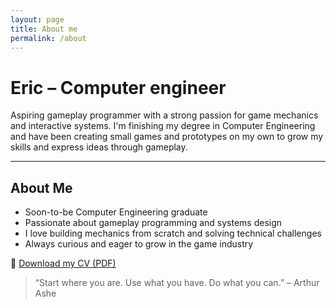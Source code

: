 ```yaml
---
layout: page
title: About me
permalink: /about
---
```


# Eric – Computer engineer

Aspiring gameplay programmer with a strong passion for game mechanics and interactive systems. I'm finishing my degree in Computer Engineering and have been creating small games and prototypes on my own to grow my skills and express ideas through gameplay.

---

##  About Me

-  Soon-to-be Computer Engineering graduate
-  Passionate about gameplay programming and systems design
-  I love building mechanics from scratch and solving technical challenges
-  Always curious and eager to grow in the game industry


📄 [Download my CV (PDF)](/assets/files/CV_Eric_Munoz.pdf)


> “Start where you are. Use what you have. Do what you can.” – Arthur Ashe
